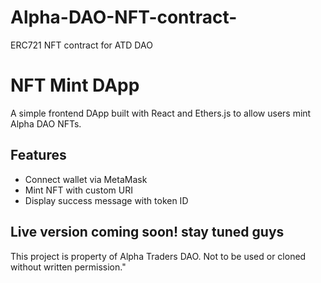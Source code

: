 # Alpha-DAO-NFT-contract-
ERC721 NFT contract for ATD DAO 

# NFT Mint DApp

A simple frontend DApp built with React and Ethers.js to allow users mint Alpha DAO NFTs.

## Features
- Connect wallet via MetaMask
- Mint NFT with custom URI
- Display success message with token ID

## Live version coming soon! stay tuned guys

This project is property of Alpha Traders DAO. Not to be used or cloned without written permission."
